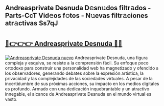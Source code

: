 ## Andreasprivate Desnuda D𝚎sn𝚞dos filtr𝚊dos - Parts-CcT Vid𝚎os f𝚘tos - N𝚞evas filtr𝚊ciones atr𝚊ctivas Ss7qJ

# <h2><a href="http://mb4tqp.tromn.icu/?c=Andreasprivate+Desnuda">🔗👉👉👉 Andreasprivate Desnuda 🔗🔗</a></h2>

[![Andreasprivate Desnuda nuevo](https://i.imgur.com/pEAQMta.gif)](http://mb4tqp.tromn.icu/?c=Andreasprivate+Desnuda)
Andreasprivate Desnuda, una figura compleja y esquiva, se resiste a la comprensión fácil. Su enfoque poco ortodoxo para construir una personalidad web ha magnetizado y ofendido a los observadores, generando debates sobre la expresión artística, la privacidad y las complejidades de las sociedades virtuales. A pesar de la incertidumbre de sus próximas acciones, su impacto en los medios digitales es profundo. Armado con una dedicación inquebrantable y un atractivo innegable, el alcance de Andreasprivate Desnuda en el mundo virtual es vasto.
